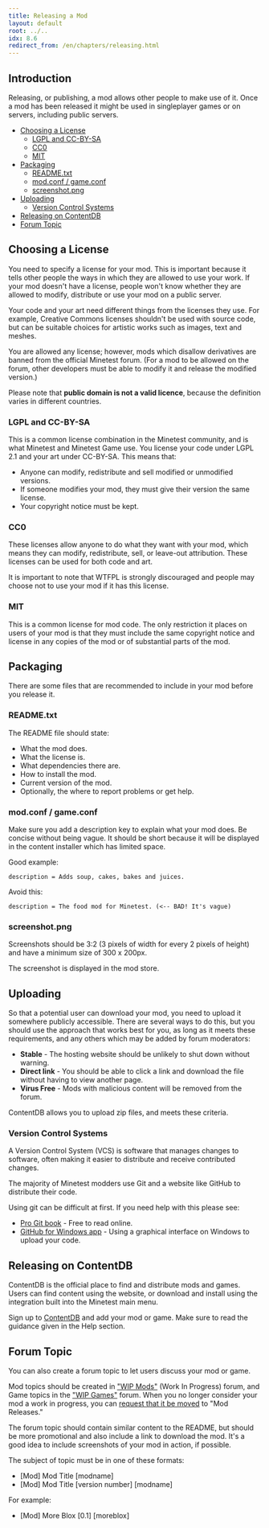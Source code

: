 ```yaml
---
title: Releasing a Mod
layout: default
root: ../..
idx: 8.6
redirect_from: /en/chapters/releasing.html
---
```


## Introduction <!-- omit in toc -->

Releasing, or publishing, a mod allows other people to make use of it. Once a mod has been
released it might be used in singleplayer games or on servers, including public servers.

- [Choosing a License](#choosing-a-license)
	- [LGPL and CC-BY-SA](#lgpl-and-cc-by-sa)
	- [CC0](#cc0)
	- [MIT](#mit)
- [Packaging](#packaging)
	- [README.txt](#readmetxt)
	- [mod.conf / game.conf](#modconf--gameconf)
	- [screenshot.png](#screenshotpng)
- [Uploading](#uploading)
	- [Version Control Systems](#version-control-systems)
- [Releasing on ContentDB](#releasing-on-contentdb)
- [Forum Topic](#forum-topic)

## Choosing a License

You need to specify a license for your mod. This is important because it tells other
people the ways in which they are allowed to use your work. If your mod doesn't have
a license, people won't know whether they are allowed to modify, distribute or use your
mod on a public server.

Your code and your art need different things from the licenses they use. For example,
Creative Commons licenses shouldn't be used with source code,
but can be suitable choices for artistic works such as images, text and meshes.

You are allowed any license; however, mods which disallow derivatives are banned from the
official Minetest forum. (For a mod to be allowed on the forum, other developers must be
able to modify it and release the modified version.)

Please note that **public domain is not a valid licence**, because the definition varies
in different countries.

### LGPL and CC-BY-SA

This is a common license combination in the Minetest community, and is what
Minetest and Minetest Game use.
You license your code under LGPL 2.1 and your art under CC-BY-SA.
This means that:

* Anyone can modify, redistribute and sell modified or unmodified versions.
* If someone modifies your mod, they must give their version the same license.
* Your copyright notice must be kept.

### CC0

These licenses allow anyone to do what they want with your mod,
which means they can modify, redistribute, sell, or leave-out attribution.
These licenses can be used for both code and art.

It is important to note that WTFPL is strongly discouraged and people may
choose not to use your mod if it has this license.

### MIT

This is a common license for mod code. The only restriction it places on users
of your mod is that they must include the same copyright notice and license
in any copies of the mod or of substantial parts of the mod.

## Packaging

There are some files that are recommended to include in your mod
before you release it.

### README.txt

The README file should state:

* What the mod does.
* What the license is.
* What dependencies there are.
* How to install the mod.
* Current version of the mod.
* Optionally, the where to report problems or get help.

### mod.conf / game.conf

Make sure you add a description key to explain what your mod does. Be concise without being vague.
It should be short because it will be displayed in the content installer which has
limited space.

Good example:

    description = Adds soup, cakes, bakes and juices.

Avoid this:

    description = The food mod for Minetest. (<-- BAD! It's vague)

### screenshot.png

Screenshots should be 3:2 (3 pixels of width for every 2 pixels of height)
and have a minimum size of 300 x 200px.

The screenshot is displayed in the mod store.

## Uploading

So that a potential user can download your mod, you need to upload it somewhere
publicly accessible. There are several ways to do this, but you should use the
approach that works best for you, as long as it meets these requirements, and any
others which may be added by forum moderators:

* **Stable**      - The hosting website should be unlikely to shut down without warning.
* **Direct link** - You should be able to click a link and download the file
                   without having to view another page.
* **Virus Free**  - Mods with malicious content will be removed from the forum.

ContentDB allows you to upload zip files, and meets these criteria.

### Version Control Systems

A Version Control System (VCS) is software that manages changes to software,
often making it easier to distribute and receive contributed changes.

The majority of Minetest modders use Git and a website like GitHub to distribute
their code.

Using git can be difficult at first. If you need help with this please see:

* [Pro Git book](http://git-scm.com/book/en/v1/Getting-Started) - Free to read online.
* [GitHub for Windows app](https://help.github.com/articles/getting-started-with-github-for-windows/) -
Using a graphical interface on Windows to upload your code.

## Releasing on ContentDB

ContentDB is the official place to find and distribute mods and games. Users can
find content using the website, or download and install using the integration
built into the Minetest main menu.

Sign up to [ContentDB](https://content.minetest.net) and add your mod or game.
Make sure to read the guidance given in the Help section.

## Forum Topic

You can also create a forum topic to let users discuss your mod or game.

Mod topics should be created in ["WIP Mods"](https://forum.minetest.net/viewforum.php?f=9) (Work In Progress)
forum, and Game topics in the ["WIP Games"](https://forum.minetest.net/viewforum.php?f=50) forum.
When you no longer consider your mod a work in progress, you can
[request that it be moved](https://forum.minetest.net/viewtopic.php?f=11&t=10418)
to "Mod Releases."

The forum topic should contain similar content to the README, but should
be more promotional and also include a link to download the mod.
It's a good idea to include screenshots of your mod in action, if possible.

The subject of topic must be in one of these formats:

* [Mod] Mod Title [modname]
* [Mod] Mod Title [version number] [modname]

For example:

* [Mod] More Blox [0.1] [moreblox]
